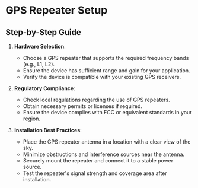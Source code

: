 # GPS Repeater Setup

## Step-by-Step Guide

1. **Hardware Selection**:

   - Choose a GPS repeater that supports the required frequency bands (e.g., L1, L2).
   - Ensure the device has sufficient range and gain for your application.
   - Verify the device is compatible with your existing GPS receivers.

2. **Regulatory Compliance**:

   - Check local regulations regarding the use of GPS repeaters.
   - Obtain necessary permits or licenses if required.
   - Ensure the device complies with FCC or equivalent standards in your region.

3. **Installation Best Practices**:
   - Place the GPS repeater antenna in a location with a clear view of the sky.
   - Minimize obstructions and interference sources near the antenna.
   - Securely mount the repeater and connect it to a stable power source.
   - Test the repeater's signal strength and coverage area after installation.
